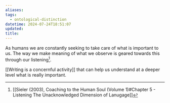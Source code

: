 ```yaml
---
aliases: 
tags:
  - ontological-distinction
datetime: 2024-07-24T18:51:07
updated: 
title: 
---
```

As humans we are constantly seeking to take care of what is important to us. The way we make meaning of what we observe is geared towards this through our listening[^1].

[[Writing is a concernful activity]] that can help us understand at a deeper level what is really important.

[^1]: [[Sieler (2003), Coaching to the Human Soul (Volume 1)#Chapter 5 - Listening The Unacknowledged Dimension of Lanugage]]